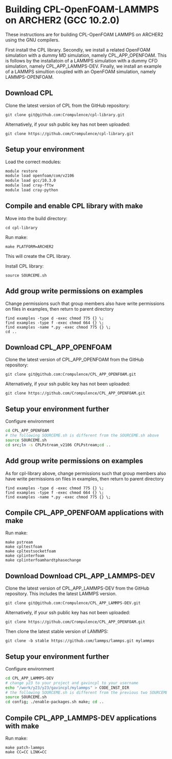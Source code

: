Building CPL-OpenFOAM-LAMMPS on ARCHER2 (GCC 10.2.0)
====================================================

These instructions are for building CPL-OpenFOAM LAMMPS on ARCHER2 using the GNU compilers.

First install the CPL library.  Secondly, we install a related OpenFOAM simulation with a dummy MD simulation, namely CPL_APP_OPENFOAM.  This is follows by the installatoin of a LAMMPS simulation with a dummy CFD simulation, namely CPL_APP_LAMMPS-DEV. Finally, we install an example of a LAMMPS simultion coupled with an OpenFOAM simulation, namely LAMMPS-OPENFOAM.

Download CPL
---------------

Clone the latest version of CPL from the GitHub repository:

   `git clone git@github.com:Crompulence/cpl-library.git`

Alternatively, if your ssh public key has not been uploaded:

   `git clone https://github.com/Crompulence/cpl-library.git`


Setup your environment
----------------------

Load the correct modules:

   ```bash
   module restore
   module load openfoam/com/v2106
   module load gcc/10.3.0
   module load cray-fftw
   module load cray-python
   ```

Compile and enable CPL library with make
----------------------------------------
Move into the build directory:

  `cd cpl-library`

Run make:

  ```
  make PLATFORM=ARCHER2
  ```

This will create the CPL library.

Install CPL library:

  `source SOURCEME.sh`

Add group write permissions on examples
------------------------------------------

Change permissions such that group members also have write permissions on files in examples, then return to parent directory

  ```
  find examples -type d -exec chmod 775 {} \;
  find examples -type f -exec chmod 664 {} \;
  find examples -name *.py -exec chmod 775 {} \;
  cd ..
  ```

Download CPL_APP_OPENFOAM
-------------------------

Clone the latest version of CPL_APP_OPENFOAM from the GitHub repository:

   `git clone git@github.com:Crompulence/CPL_APP_OPENFOAM.git`

Alternatively, if your ssh public key has not been uploaded:

   `git clone https://github.com/Crompulence/CPL_APP_OPENFOAM.git`

Setup your environment further
------------------------------

Configure environment

   ```bash
   cd CPL_APP_OPENFOAM
   # the following SOURCEME.sh is different from the SOURCEME.sh above
   source SOURCEME.sh
   cd src;ln -s CPLPstream_v2106 CPLPstream;cd ..
   ```

Add group write permissions on examples
------------------------------------------

As for cpl-library above, change permissions such that group members also have write permissions on files in examples, then return to parent directory

  ```
  find examples -type d -exec chmod 775 {} \;
  find examples -type f -exec chmod 664 {} \;
  find examples -name *.py -exec chmod 775 {} \;
  ```

Compile CPL_APP_OPENFOAM applications with make
-----------------------------------------------
Run make:

  ```
  make pstream
  make cpltestfoam
  make cpltestsocketfoam
  make cplinterfoam
  make cplinterfoamhardtphasechange
  ```
  
Download Download CPL_APP_LAMMPS-DEV
------------------------------------

Clone the latest version of CPL_APP_LAMMPS-DEV from the GitHub repository. This includes the latest LAMMPS version.

   `git clone git@github.com:Crompulence/CPL_APP_LAMMPS-DEV.git`

Alternatively, if your ssh public key has not been uploaded:

   `git clone https://github.com/Crompulence/CPL_APP_OPENFOAM.git`

Then clone the latest stable version of LAMMPS:

   `git clone -b stable https://github.com/lammps/lammps.git mylammps`

Setup your environment further
------------------------------

Configure environment

   ```bash
   cd CPL_APP_LAMMPS-DEV
   # change y23 to your project and gavincpl to your username
   echo "/work/y23/y23/gavincpl/mylammps" > CODE_INST_DIR
   # the following SOURCEME.sh is different from the previous two SOURCEME.sh files above
   source SOURCEME.sh
   cd config; ./enable-packages.sh make; cd ..
   ```

Compile CPL_APP_LAMMPS-DEV applications with make
-----------------------------------------------
Run make:

  ```
  make patch-lammps
  make CC=CC LINK=CC
  ```

